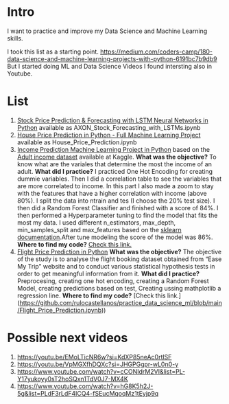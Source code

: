 # Intro

I want to practice and improve my Data Science and Machine Learning skills. 

I took this list as a starting point. https://medium.com/coders-camp/180-data-science-and-machine-learning-projects-with-python-6191bc7b9db9 But I started doing ML and Data Science Videos I found intersting also in Youtube. 

# List 

1. [Stock Price Prediction & Forecasting with LSTM Neural Networks in Python](https://www.youtube.com/watch?v=CbTU92pbDKw) available as AXON_Stock_Forecasting_with_LSTMs.ipynb
2. [House Price Prediction in Python - Full Machine Learning Project](https://www.youtube.com/watch?v=Wqmtf9SA_kk) available as House_Price_Prediction.ipynb
3. [Income Prediction Machine Learning Project in Python](https://www.youtube.com/watch?v=dhoKFqhVJu0) based on the [Adult income dataset](https://www.kaggle.com/datasets/wenruliu/adult-income-dataset) available at Kaggle. **What was the objective?** To know what are the variales that determine the most the income of an adult. **What did I practice?** I practiced One Hot Encoding for creating dummie variables. Then I did a correlation table to see the variables that are more correlated to income. In this part I also made a zoom to stay with the features that have a higher correlation with income (above 80%). I split the data into ntrain and tes (I choose the 20% test size). I then did a Random Forest Classifier and finished with a score of 84%. I then performed a Hyperparameter tuning to find the model that fits the most my data. I used different n_estimators, max_depth, min_samples_split and max_features based on the [sklearn documentation](https://scikit-learn.org/stable/modules/generated/sklearn.ensemble.RandomForestClassifier.html).After tune modeling the score of the model was 86%. **Where to find my code?** [Check this link.](https://github.com/rulocastellanos/practice_data_science_ml/blob/main/Adult_income.ipynb)
4. [Flight Price Prediction in Python](https://www.youtube.com/watch?v=EMoLTicNR6w) **What was the objective?** The objective of the study is to analyse the flight booking dataset obtained from “Ease My Trip” website and to conduct various statistical hypothesis tests in order to get meaningful information from it. **What did I practice?** Preprocesing, creating one hot encoding, creating a Random Forest Model, creating predictions based on test, Creating ussing mathplotlib a regression line. **Where to find my code?** [Check this link.]
(https://github.com/rulocastellanos/practice_data_science_ml/blob/main/Flight_Price_Prediction.ipynb))




# Possible next videos

1. https://youtu.be/EMoLTicNR6w?si=KdXP85neAc0rtlSF
2. https://youtu.be/VpMGXfhDQXc?si=JHGPGgpr-wL0n0-y
3. https://www.youtube.com/watch?v=cCONIdrM2VI&list=PL-Y17yukoyy0sT2hoSQxn1TdV0J7-MX4K
4. https://www.youtube.com/watch?v=hG8K5h2J-5g&list=PLdF3rLdF4ICQ4-fSEucMqoqMz1tEyjp9q


